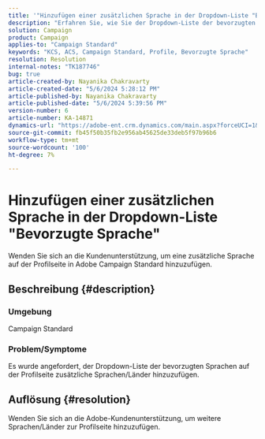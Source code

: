 ```yaml
---
title: '"Hinzufügen einer zusätzlichen Sprache in der Dropdown-Liste "Bevorzugte Sprache"'
description: "Erfahren Sie, wie Sie der Dropdown-Liste der bevorzugten Sprachen auf der Profilseite zusätzliche Sprachen/Länder hinzufügen."
solution: Campaign
product: Campaign
applies-to: "Campaign Standard"
keywords: "KCS, ACS, Campaign Standard, Profile, Bevorzugte Sprache"
resolution: Resolution
internal-notes: "TK187746"
bug: true
article-created-by: Nayanika Chakravarty
article-created-date: "5/6/2024 5:28:12 PM"
article-published-by: Nayanika Chakravarty
article-published-date: "5/6/2024 5:39:56 PM"
version-number: 6
article-number: KA-14871
dynamics-url: "https://adobe-ent.crm.dynamics.com/main.aspx?forceUCI=1&pagetype=entityrecord&etn=knowledgearticle&id=bdf962ff-cd0b-ef11-9f8a-6045bd0065b6"
source-git-commit: fb45f50b35fb2e956ab45625de33deb5f97b96b6
workflow-type: tm+mt
source-wordcount: '100'
ht-degree: 7%

---
```


# Hinzufügen einer zusätzlichen Sprache in der Dropdown-Liste &quot;Bevorzugte Sprache&quot;


Wenden Sie sich an die Kundenunterstützung, um eine zusätzliche Sprache auf der Profilseite in Adobe Campaign Standard hinzuzufügen.

## Beschreibung {#description}


### <b>Umgebung</b>

Campaign Standard

### <b>Problem/Symptome</b>

Es wurde angefordert, der Dropdown-Liste der bevorzugten Sprachen auf der Profilseite zusätzliche Sprachen/Länder hinzuzufügen.


## Auflösung {#resolution}


Wenden Sie sich an die Adobe-Kundenunterstützung, um weitere Sprachen/Länder zur Profilseite hinzuzufügen.
